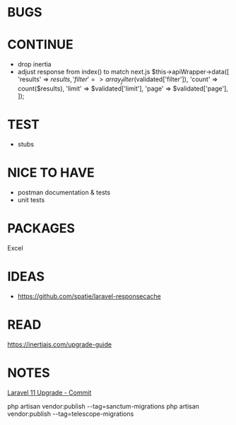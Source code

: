 # BUGS


# CONTINUE

- drop inertia
- adjust response from index()  to match next.js
  $this->apiWrapper->data([
  'results' => $results,
  'filter' => array_filter($validated['filter']),
  'count' => count($results),
  'limit' => $validated['limit'],
  'page' => $validated['page'],
  ]);

# TEST

- stubs

# NICE TO HAVE

- postman documentation & tests
- unit tests

# PACKAGES

Excel

# IDEAS

- https://github.com/spatie/laravel-responsecache

# READ

https://inertiajs.com/upgrade-guide

# NOTES

[Laravel 11 Upgrade - Commit](https://github.com/Tripsy/rcms/commit/571aa4e950c59237a6f08075b1bbf17f44323f57)

php artisan vendor:publish --tag=sanctum-migrations
php artisan vendor:publish --tag=telescope-migrations
